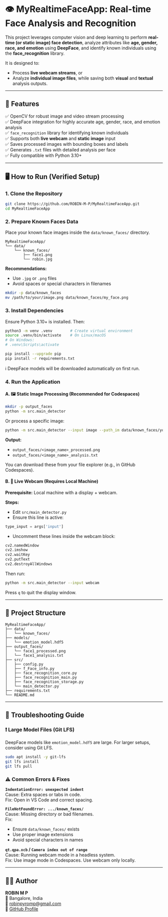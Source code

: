 # 👁️ MyRealtimeFaceApp: Real-time Face Analysis and Recognition

This project leverages computer vision and deep learning to perform **real-time (or static image) face detection**, analyze attributes like **age, gender, race, and emotion** using **DeepFace**, and identify known individuals using the **face_recognition** library.

It is designed to:
- Process **live webcam streams**, or
- Analyze **individual image files**, while saving both **visual** and **textual** analysis outputs.

---

## 🚀 Features

✅ OpenCV for robust image and video stream processing  
✅ DeepFace integration for highly accurate age, gender, race, and emotion analysis  
✅ `face_recognition` library for identifying known individuals  
✅ Supports both **live webcam** and **static image** input  
✅ Saves processed images with bounding boxes and labels  
✅ Generates `.txt` files with detailed analysis per face  
✅ Fully compatible with Python 3.10+

---

## 🖥️ How to Run (Verified Setup)

### 1. Clone the Repository

```bash
git clone https://github.com/ROBIN-M-P/MyRealtimeFaceApp.git
cd MyRealtimeFaceApp
```

### 2. Prepare Known Faces Data

Place your known face images inside the `data/known_faces/` directory.

```
MyRealtimeFaceApp/
└── data/
    └── known_faces/
        ├── face1.png
        └── robin.jpg
```

**Recommendations:**
- Use `.jpg` or `.png` files
- Avoid spaces or special characters in filenames

```bash
mkdir -p data/known_faces
mv /path/to/your/image.png data/known_faces/my_face.png
```

### 3. Install Dependencies

Ensure Python 3.10+ is installed. Then:

```bash
python3 -m venv .venv        # Create virtual environment
source .venv/bin/activate    # On Linux/macOS
# On Windows:
# .venv\Scripts\activate

pip install --upgrade pip
pip install -r requirements.txt
```

ℹ️ DeepFace models will be downloaded automatically on first run.

### 4. Run the Application

#### A. 🖼️ Static Image Processing (Recommended for Codespaces)

```bash
mkdir -p output_faces
python -m src.main_detector
```

Or process a specific image:

```bash
python -m src.main_detector --input image --path_im data/known_faces/your_image.png
```

**Output:**  
- `output_faces/<image_name>_processed.png`  
- `output_faces/<image_name>_analysis.txt`  

You can download these from your file explorer (e.g., in GitHub Codespaces).

#### B. 🎥 Live Webcam (Requires Local Machine)

**Prerequisite:** Local machine with a display + webcam.

**Steps:**
- Edit `src/main_detector.py`
- Ensure this line is active:
```python
type_input = args['input']
```
- Uncomment these lines inside the webcam block:
```python
cv2.namedWindow
cv2.imshow
cv2.waitKey
cv2.putText
cv2.destroyAllWindows
```
Then run:

```bash
python -m src.main_detector --input webcam
```

Press `q` to quit the display window.

---

## 📂 Project Structure

```
MyRealtimeFaceApp/
├── data/
│   └── known_faces/
├── models/
│   └── emotion_model.hdf5
├── output_faces/
│   └── face1_processed.png
│   └── face1_analysis.txt
├── src/
│   ├── config.py
│   ├── f_Face_info.py
│   ├── face_recognition_core.py
│   ├── face_recognition_main.py
│   ├── face_recognition_storage.py
│   └── main_detector.py
├── requirements.txt
└── README.md
```

---

## 📘 Troubleshooting Guide

### ❗ Large Model Files (Git LFS)

DeepFace models like `emotion_model.hdf5` are large. For larger setups, consider using Git LFS.

```bash
sudo apt install -y git-lfs
git lfs install
git lfs pull
```

### ⚠️ Common Errors & Fixes

**`IndentationError: unexpected indent`**  
Cause: Extra spaces or tabs in code.  
Fix: Open in VS Code and correct spacing.

**`FileNotFoundError: .../known_faces/`**  
Cause: Missing directory or bad filenames.  
Fix:
- Ensure `data/known_faces/` exists
- Use proper image extensions
- Avoid special characters in names

**`qt.qpa.xcb` / `Camera index out of range`**  
Cause: Running webcam mode in a headless system.  
Fix: Use image mode in Codespaces. Use webcam only locally.

---

## 👨‍💻 Author

**ROBIN M P**  
📍 Bangalore, India  
📧 robinpyromp@gmail.com  
🔗 [GitHub Profile](https://github.com/ROBIN-M-P)
